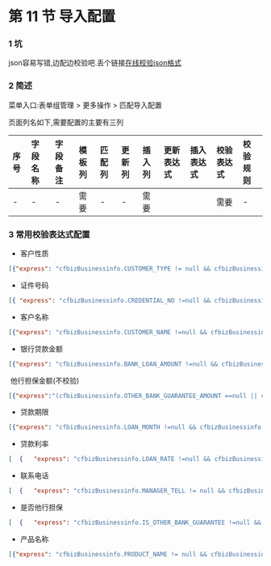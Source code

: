 # 第 11 节 导入配置

### 1 坑

json容易写错,边配边校验吧.丢个链接[在线校验json格式](https://www.sojson.com/)

### 2 简述

菜单入口:表单组管理 > 更多操作 > 匹配导入配置

页面列名如下,需要配置的主要有三列

| 序号 | 字段名称 | 字段备注 | 模板列 | 匹配列 | 更新列 | 插入列 | 更新表达式 | 插入表达式 | 校验表达式 | 校验规则 |
| :--- | :------- | :------- | :----- | :----- | :----- | :----- | :--------- | :--------- | :--------- | :------- |
| -    | -        | -        | 需要   | -      | -      | 需要   |            |            | 需要       | -        |

### 3 常用校验表达式配置

- 客户性质

```json
[{"express": "cfbizBusinessinfo.CUSTOMER_TYPE != null && cfbizBusinessinfo.CUSTOMER_TYPE !=''","msg": "客户性质不能为空"}, {"express": "['GR','QY'].indexOf(cfbizBusinessinfo.CUSTOMER_TYPE)>=0","msg": "客户性质必须填写个人或企业"}]
```

- 证件号码

```json
[{ "express": "cfbizBusinessinfo.CREDENTIAL_NO !=null && cfbizBusinessinfo.CREDENTIAL_NO !=''", "msg": "身份证号/统一社会信用代码不能为空" }, { "express": "((cfbizBusinessinfo.CUSTOMER_TYPE=='QY')&&(/^[1-9A-GY]{1}[1239]{1}[1-5]{1}[0-9]{5}[0-9A-Z]{10}$|^[0-9]{15}$/.test(cfbizBusinessinfo.CREDENTIAL_NO)))||(cfbizBusinessinfo.CUSTOMER_TYPE=='GR')", "message": "客户性质为企业时应输入正确的统一社会信用代码" }, { "express": "((cfbizBusinessinfo.CUSTOMER_TYPE=='GR')&&(/^[1-9]\\d{5}(18|19|([23]\\d))\\d{2}((0[1-9])|(10|11|12))(([0-2][1-9])|10|20|30|31)\\d{3}[0-9Xx]$/.test(cfbizBusinessinfo.CREDENTIAL_NO)))||(cfbizBusinessinfo.CUSTOMER_TYPE=='QY')", "message": "客户性质为自然人时应输入正确的身份证号" }]
```

- 客户名称

```json
[{"express": "cfbizBusinessinfo.CUSTOMER_NAME !=null && cfbizBusinessinfo.CUSTOMER_NAME !=''","msg": "客户名称不能为空"}]
```

- 银行贷款金额

```json
[{"express": "cfbizBusinessinfo.BANK_LOAN_AMOUNT !=null && cfbizBusinessinfo.BANK_LOAN_AMOUNT !=''",   "msg": "银行贷款金额（万元）不能为空"  },{"express":"Number(cfbizBusinessinfo.BANK_LOAN_AMOUNT) >= 10 && Number(cfbizBusinessinfo.BANK_LOAN_AMOUNT) <= 1000","msg": "银行贷款金额（万元）必须大于或等于10万元且小于或等于1000万元"}]
```

​	他行担保金额(不校验)

```json
[{"express":"(cfbizBusinessinfo.OTHER_BANK_GUARANTEE_AMOUNT ==null || cfbizBusinessinfo.OTHER_BANK_GUARANTEE_AMOUNT =='') || (Number(cfbizBusinessinfo.OTHER_BANK_GUARANTEE_AMOUNT) >= 10 && Number(cfbizBusinessinfo.OTHER_BANK_GUARANTEE_AMOUNT) <= 1000)","msg": "银行贷款金额（万元）必须大于或等于10万元且小于或等于1000万元"}]
```



- 贷款期限

```json
[{"express": "cfbizBusinessinfo.LOAN_MONTH !=null && cfbizBusinessinfo.LOAN_MONTH !=''","msg": "贷款期限（月）不能为空"}, {"express": "/^[1-9]\\d*|0$/.test(cfbizBusinessinfo.LOAN_MONTH)","msg": "贷款期限（月）必须为非负整数"}, {"express": "Number(cfbizBusinessinfo.LOAN_MONTH) <= 36","msg": "贷款期限（月）必须小于或等于36"}]
```

- 贷款利率

```json
[  {   "express": "cfbizBusinessinfo.LOAN_RATE !=null && cfbizBusinessinfo.LOAN_RATE !=''",   "msg": "贷款年利率（%）不能为空"  },  {   "express": "Number(cfbizBusinessinfo.LOAN_RATE) > 0 && Number(cfbizBusinessinfo.LOAN_RATE) <= 20",   "msg": "贷款年利率（%）必须大于0且小于或等于20"  } ]
```

- 联系电话

```json
[  {   "express": "cfbizBusinessinfo.MANAGER_TELL != null && cfbizBusinessinfo.MANAGER_TELL !=''",   "msg": "联系电话不能为空"  },  {   "express": "/(^(0[0-9]{2,3}\\-)([0-9]{7,8})$)|(^0?[1][358][0-9]{9}$)/.test(cfbizBusinessinfo.MANAGER_TELL)",   "msg": "必须填写有效的联系电话或手机号码"  } ]
```

- 是否他行担保

```json
[  {   "express": "cfbizBusinessinfo.IS_OTHER_BANK_GUARANTEE !=null && cfbizBusinessinfo.IS_OTHER_BANK_GUARANTEE !=''",   "msg": "是否他行担保不能为空"  },  {   "express": "['Y','N'].indexOf(cfbizBusinessinfo.IS_OTHER_BANK_GUARANTEE)>=0",   "msg": "是否他行担保只能填写【是】或【否】"  } ]
```

- 产品名称

```json
[{"express": "cfbizBusinessinfo.PRODUCT_NAME != null && cfbizBusinessinfo.PRODUCT_NAME !=''","msg": "产品名称不能为空"}, {"express": "['CGCP','SND_FSD','HA_FSD','HA_ZCD','SND_FMD','ZD_CMSCD','ZL_WGFDD','NK_LSZZDHD','YK_SND_JQ','YC_LPD','NJ33DSGYL','CZ_HND','LJT_PLCP','NT_YCD','ZJ_JTNCPL','SND_MLXCD','NTD','XNJYD','JGNDD'].indexOf(cfbizBusinessinfo.PRODUCT_NAME)>=0","msg": "产品名称必须存在"}]
```



